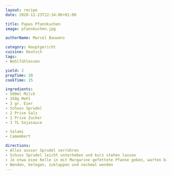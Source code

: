 ```yaml
---
layout: recipe
date: 2020-12-23T22:34:06+01:00

title: Papas Pfannkuchen
image: pfannkuchen.jpg

authorName: Marcel Bauwens

category: Hauptgericht
cuisine: Deutsch
tags:
- Wohlfühlessen

yield: 2
prepTime: 20
cookTime: 15

ingredients:
- 500ml Milch
- 350g Mehl
- 3 gr. Eier
- Schuss Sprudel
- 2 Prise Salz
- 1 Prise Zucker
- 3 TL Sojasauce

- Salami
- Camembert

directions:
- Alles ausser Sprudel verrühren
- Schuss Sprudel leicht unterheben und kurz stehen lassen
- Je etwa eine Kelle in mit Margarine gefettete Pfanne geben, warten bis Oberseite nicht mehr weiss ist
- Wenden, belegen, zuklappen und nochmal wenden
---
```

